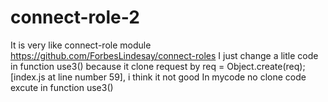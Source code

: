 # connect-role-2
It is very like connect-role module https://github.com/ForbesLindesay/connect-roles
I just change a litle code in function use3() because it clone request by req = Object.create(req); [index.js at line number 59], i think it not good
In mycode no clone code excute in function use3()
